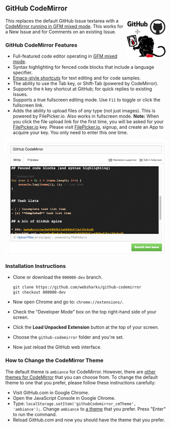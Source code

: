 ## GitHub CodeMirror

<img src="images/icon-128.png" width="128" align="right" />

This replaces the default GitHub Issue textarea with a [CodeMirror running in GFM mixed mode](http://codemirror.net/mode/gfm/). This works for a New Issue and for Comments on an existing Issue.

### GitHub CodeMirror Features

- Full-featured code editor operating in [GFM mixed mode](http://codemirror.net/mode/gfm/).
- Syntax highlighting for fenced code blocks that include a language specifier.
- [Emacs-style shortcuts](http://codemirror.net/demo/emacs.html) for text editing and for code samples.
- The ability to use the Tab key, or Shift-Tab (powered by CodeMirror).
- Supports the `R` key shortcut at GitHub; for quick replies to existing Issues.
- Supports a true fullscreen editing mode. Use `F11` to toggle or click the fullscreen link.
- Adds the ability to upload files of _any_ type (not just images). This is powered by FilePicker.io. Also works in fullscreen mode.
   **Note:** When you click the file upload link for the first time, you will be asked for your [FilePicker.io](https://www.filepicker.io/) key. Please visit [FilePicker.io](https://www.filepicker.io/), signup, and create an App to acquire your key. You only need to enter this one time.

<img src="images/ss.png" align="center" />

### Installation Instructions

- Clone or download the `000000-dev` branch.

	```
	git clone https://github.com/websharks/github-codemirror
	git checkout 000000-dev
	```

- Now open Chrome and go to: `chrome://extensions/`.
- Check the "Developer Mode" box on the top right-hand side of your screen.
- Click the **Load Unpacked Extension** button at the top of your screen.
- Choose the `github-codemirror` folder and you're set.
- Now just reload the GitHub web interface.

### How to Change the CodeMirror Theme

The default theme is `ambiance` for CodeMirror. However, there are [other themes for CodeMirror](http://codemirror.net/demo/theme.html) that you can choose from. To change the default theme to one that you prefer, please follow these instructions carefully:

- Visit GitHub.com in Google Chrome.
- Open the JavaScript Console in Google Chrome.
- Type: `localStorage.setItem('githubCodemirror_cmTheme', 'ambiance');`. Change `ambiance` to [a theme](http://codemirror.net/demo/theme.html) that you prefer. Press "Enter" to run the command.
- Reload GitHub.com and now you should have the theme that you prefer.